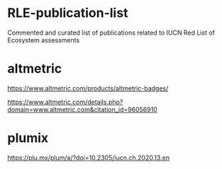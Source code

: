 # RLE-publication-list

Commented and curated list of publications related to IUCN Red List of Ecosystem assessments

# altmetric

https://www.altmetric.com/products/altmetric-badges/

<div data-badge-popover="right" data-badge-type="medium-donut" data-doi="10.1038/nature.2014.14583" data-hide-no-mentions="true" class="altmetric-embed"></div>

https://www.altmetric.com/details.php?domain=www.altmetric.com&citation_id=96056910

# plumix

https://plu.mx/plum/a/?doi=10.2305/iucn.ch.2020.13.en
